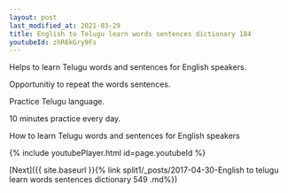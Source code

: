 ```yaml
---
layout: post
last_modified_at: 2021-03-29
title: English to Telugu learn words sentences dictionary 184 
youtubeId: zhR6kGry9Fs
---
```

 
 
Helps to learn Telugu words and sentences for English speakers.

Opportunitiy to repeat the words sentences. 

Practice Telugu language. 
 
10 minutes practice every day. 
 
How to learn Telugu words and sentences for English speakers 
 
{% include youtubePlayer.html id=page.youtubeId %}
 
 
[Next]({{ site.baseurl }}{% link  split1/_posts/2017-04-30-English to telugu learn words sentences dictionary 549 .md%})
 
